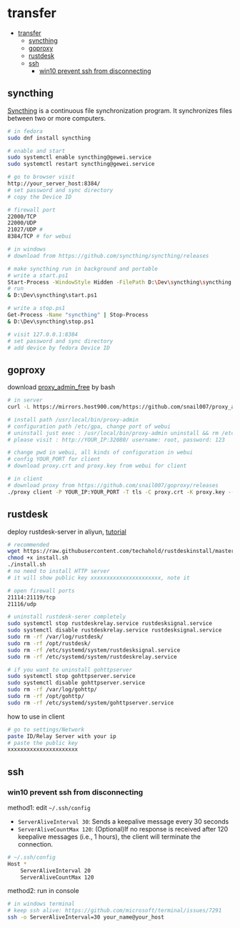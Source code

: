 # transfer

- [transfer](#transfer)
  - [syncthing](#syncthing)
  - [goproxy](#goproxy)
  - [rustdesk](#rustdesk)
  - [ssh](#ssh)
    - [win10 prevent ssh from disconnecting](#win10-prevent-ssh-from-disconnecting)

## syncthing

[Syncthing](https://github.com/syncthing/syncthing/releases) is a continuous file synchronization program. It synchronizes files between two or more computers.

```bash
# in fedora
sudo dnf install syncthing

# enable and start
sudo systemctl enable syncthing@gewei.service
sudo systemctl restart syncthing@gewei.service

# go to browser visit
http://your_server_host:8384/
# set password and sync directory
# copy the Device ID

# firewall port
22000/TCP
22000/UDP
21027/UDP # 
8384/TCP # for webui
```

```bash
# in windows
# download from https://github.com/syncthing/syncthing/releases

# make syncthing run in background and portable
# write a start.ps1
Start-Process -WindowStyle Hidden -FilePath D:\Dev\syncthing\syncthing.exe --home=D:\Dev\syncthing\data
# run
& D:\Dev\syncthing\start.ps1

# write a stop.ps1
Get-Process -Name "syncthing" | Stop-Process
& D:\Dev\syncthing\stop.ps1

# visit 127.0.0.1:8384
# set password and sync directory
# add device by fedora Device ID
```

## goproxy

download [proxy_admin_free](https://github.com/snail007/proxy_admin_free/blob/master/README_ZH.md) by bash

```bash
# in server
curl -L https://mirrors.host900.com/https://github.com/snail007/proxy_admin_free/blob/master/install_auto.sh | bash 

# install path /usr/local/bin/proxy-admin
# configuration path /etc/gpa, change port of webui
# uninstall just exec : /usr/local/bin/proxy-admin uninstall && rm /etc/gpa
# please visit : http://YOUR_IP:32080/ username: root, password: 123

# change pwd in webui, all kinds of configuration in webui
# config YOUR_PORT for client
# download proxy.crt and proxy.key from webui for client
```

```bash
# in client
# download proxy from https://github.com/snail007/goproxy/releases
./proxy client -P YOUR_IP:YOUR_PORT -T tls -C proxy.crt -K proxy.key --k default
```

## rustdesk

deploy rustdesk-server in aliyun, [tutorial](https://rustdesk.com/docs/en/self-host/rustdesk-server-oss/install/)

```bash
# recommended
wget https://raw.githubusercontent.com/techahold/rustdeskinstall/master/install.sh
chmod +x install.sh
./install.sh
# no need to install HTTP server
# it will show public key xxxxxxxxxxxxxxxxxxxxxx, note it

# open firewall ports
21114:21119/tcp
21116/udp
```

```bash
# uninstall rustdesk-serer completely
sudo systemctl stop rustdeskrelay.service rustdesksignal.service
sudo systemctl disable rustdeskrelay.service rustdesksignal.service
sudo rm -rf /var/log/rustdesk/
sudo rm -rf /opt/rustdesk/
sudo rm -rf /etc/systemd/system/rustdesksignal.service
sudo rm -rf /etc/systemd/system/rustdeskrelay.service

# if you want to uninstall gohttpserver
sudo systemctl stop gohttpserver.service
sudo systemctl disable gohttpserver.service
sudo rm -rf /var/log/gohttp/
sudo rm -rf /opt/gohttp/
sudo rm -rf /etc/systemd/system/gohttpserver.service
```

how to use in client

```bash
# go to settings/Network
paste ID/Relay Server with your ip
# paste the public key
xxxxxxxxxxxxxxxxxxxxxx
```

## ssh

### win10 prevent ssh from disconnecting

method1: edit `~/.ssh/config`
- `ServerAliveInterval 30`: Sends a keepalive message every 30 seconds
- `ServerAliveCountMax 120`: (Optional)If no response is received after 120 keepalive messages (i.e., 1 hours), the client will terminate the connection.

```bash
# ~/.ssh/config
Host *
    ServerAliveInterval 20
    ServerAliveCountMax 120
```

method2: run in console

```bash
# in windows terminal
# keep ssh alive: https://github.com/microsoft/terminal/issues/7291
ssh -o ServerAliveInterval=30 your_name@your_host
```